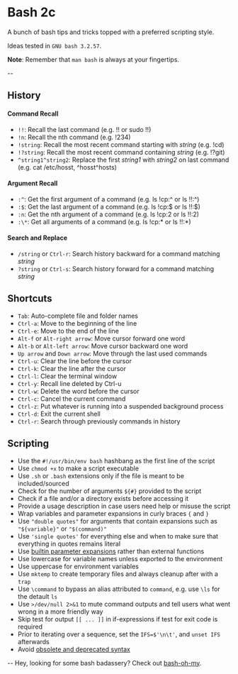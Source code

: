 # Bash 2c
A bunch of bash tips and tricks topped with a preferred scripting style.

Ideas tested in `GNU bash 3.2.57`.

**Note**: Remember that `man bash` is always at your fingertips.

--

## History

#### Command Recall
- `!!`: Recall the last command (e.g. !! or sudo !!)
- `!n`: Recall the nth command (e.g. !234)
- `!string`: Recall the most recent command starting with _string_ (e.g. !cd)
- `!?string`: Recall the most recent command containing _string_ (e.g. !?git)
- `^string1^string2`: Replace the first _string1_ with _string2_ on last command (e.g. cat /etc/hosst, ^hosst^hosts)

#### Argument Recall
- `:^`: Get the first argument of a command (e.g. ls !cp:^ or ls !!:^)
- `:$`: Get the last argument of a command (e.g. ls !cp:$ or ls !!:$)
- `:n`: Get the nth argument of a command (e.g. ls !cp:2 or ls !!:2)
- `:\*`: Get all arguments of a command (e.g. ls !cp:\* or ls !!:\*)

#### Search and Replace
- `/string` or `Ctrl-r`: Search history backward for a command matching _string_
- `?string` or `Ctrl-s`: Search history forward for a command matching _string_

## Shortcuts

- `Tab`: Auto-complete file and folder names
- `Ctrl-a`: Move to the beginning of the line
- `Ctrl-e`: Move to the end of the line
- `Alt-f` or `Alt-right arrow`: Move cursor forward one word
- `Alt-b` or `Alt-left arrow`: Move cursor backward one word
- `Up arrow` and `Down arrow`: Move through the last used commands
- `Ctrl-u`: Clear the line before the cursor
- `Ctrl-k`: Clear the line after the cursor
- `Ctrl-l`: Clear the terminal window
- `Ctrl-y`: Recall line deleted by Ctrl-u
- `Ctrl-w`: Delete the word before the cursor
- `Ctrl-c`: Cancel the current command
- `Ctrl-z`: Put whatever is running into a suspended background process
- `Ctrl-d`: Exit the current shell
- `Ctrl-r`: Search through previously commands in history
 
## Scripting

- Use the `#!/usr/bin/env bash` hashbang as the first line of the script
- Use `chmod +x` to make a script executable
- Use `.sh` or `.bash` extensions only if the file is meant to be included/sourced
- Check for the number of arguments `${#}` provided to the script
- Check if a file and/or a directory exists before accessing it
- Provide a usage description in case users need help or misuse the script
- Wrap variables and parameter expansions in curly braces `{` and `}`
- Use `"double quotes"` for arguments that contain expansions such as `"${variable}"` or `"$(command)"`
- Use `'single quotes'` for everything else and when to make sure that everything in quotes remains literal
- Use [builtin parameter expansions](https://www.gnu.org/software/bash/manual/html_node/Shell-Parameter-Expansion.html) rather than external functions
- Use lowercase for variable names unless exported to the environment
- Use uppercase for environment variables
- Use `mktemp` to create temporary files and always cleanup after with a `trap`
- Use `\command` to bypass an alias attributed to `command`, e.g. use `\ls` for the detault `ls`
- Use `>/dev/null 2>&1` to mute command outputs and tell users what went wrong in a more friendly way
- Skip test for output `[[ ... ]]` in if-expressions if test for exit code is required
- Prior to iterating over a sequence, set the `IFS=$'\n\t'`, and `unset IFS` afterwards
- Avoid [obsolete and deprecated syntax](http://wiki.bash-hackers.org/scripting/obsolete)

--
Hey, looking for some bash badassery? Check out [bash-oh-my](https://github.com/adrfer/bash-oh-my).
